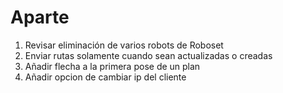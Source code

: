 
# Aparte

1. Revisar eliminación de varios robots de Roboset
3. Enviar rutas solamente cuando sean actualizadas o creadas
4. Añadir flecha a la primera pose de un plan
5. Añadir opcion de cambiar ip del cliente
